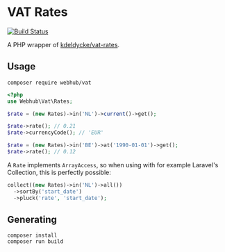 VAT Rates
=====

[![Build Status](https://travis-ci.org/webhub-oss/php-vat-rates.svg?branch=master)](https://travis-ci.org/webhub-oss/php-vat-rates)

A PHP wrapper of [kdeldycke/vat-rates](https://github.com/kdeldycke/vat-rates).

Usage
---

    composer require webhub/vat

```php
<?php 
use Webhub\Vat\Rates;

$rate = (new Rates)->in('NL')->current()->get();

$rate->rate(); // 0.21
$rate->currencyCode(); // 'EUR'

$rate = (new Rates)->in('BE')->at('1990-01-01')->get();
$rate->rate(); // 0.12
```

A `Rate` implements `ArrayAccess`, so when using with for example Laravel's Collection, this is perfectly possible:

```php
collect((new Rates)->in('NL')->all())
  ->sortBy('start_date')
  ->pluck('rate', 'start_date');
```

Generating
---

    composer install
    composer run build